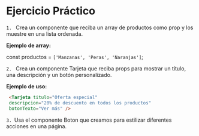 # Ejercicio Práctico


`1. ` Crea un componente que reciba un array de productos como prop y los muestre en una lista ordenada.

**Ejemplo de array:**

const productos = `['Manzanas', 'Peras', 'Naranjas']`;

`2. ` Crea un componente Tarjeta que reciba props para mostrar un título, una descripción y un botón personalizado. 

**Ejemplo de uso:**

```HTML
 <Tarjeta titulo="Oferta especial"
 descripcion="20% de descuento en todos los productos"
 botonTexto="Ver más" />
 ```

`3. `Usa el componente Boton que creamos para estilizar diferentes acciones en una página.
